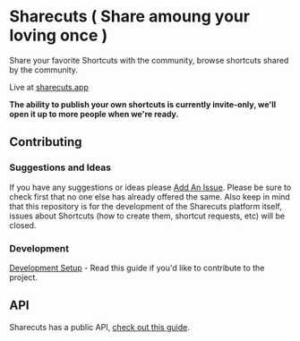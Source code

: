 # Sharecuts ( Share amoung your loving once )

Share your favorite Shortcuts with the community, browse shortcuts shared by the community.

Live at [sharecuts.app][1]

**The ability to publish your own shortcuts is currently invite-only, we'll open it up to more people when we're ready.**

[1]:	https://sharecuts.app

## Contributing

### Suggestions and Ideas

If you have any suggestions or ideas please [Add An Issue](https://github.com/insidegui/Sharecuts/issues/new). Please be sure to check first that no one else has already offered the same. Also keep in mind that this repository is for the development of the Sharecuts platform itself, issues about Shortcuts (how to create them, shortcut requests, etc) will be closed.

### Development

[Development Setup](https://github.com/insidegui/Sharecuts/wiki) - Read this guide if you'd like to contribute to the project.

## API

Sharecuts has a public API, [check out this guide](./API.md).
